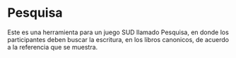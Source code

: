 # Pesquisa
Este es una herramienta para un juego SUD llamado Pesquisa, en donde los participantes deben buscar la escritura, en los libros canonicos, de acuerdo a la referencia que se muestra.
